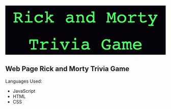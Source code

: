 ![Rick_and_Morty_Trivia](Rick_and_MortyTrivia_Game.png)

## Web Page Rick and Morty Trivia Game

Languages Used:
- JavaScript
- HTML
- CSS


